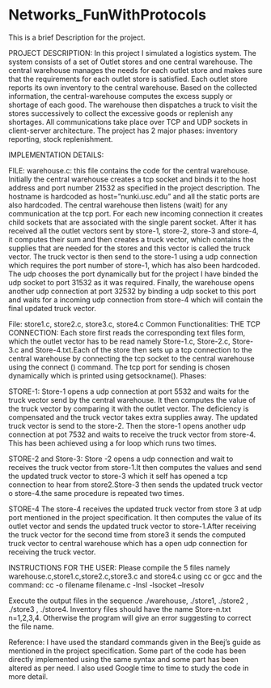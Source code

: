 Networks_FunWithProtocols
=========================

This is a brief Description for the project.

PROJECT DESCRIPTION:
In this project I simulated a logistics system. The system consists of a set of Outlet stores and one central warehouse. The central warehouse manages the needs for each outlet store and makes sure that the requirements for each outlet store is satisfied. Each outlet store reports its own inventory to the central warehouse. Based on the collected information, the central-warehouse computes the excess supply or shortage of each good. The warehouse then dispatches a truck to visit the stores successively to collect the excessive goods or replenish any shortages. All communications take place over TCP and UDP sockets in client-server architecture. The project has 2 major phases: inventory reporting, stock replenishment.

IMPLEMENTATION DETAILS:

FILE: warehouse.c: this file contains the code for the central warehouse. Initially the central warehouse creates a tcp socket and binds it to the host address and port number 21532 as specified in the project description. The hostname is hardcoded as host=”nunki.usc.edu” and all the static ports are also hardcoded. The central warehouse then listens (wait) for any communication at the tcp port. For each new incoming connection it creates child sockets that are associated with the single parent socket. After it has received all the outlet vectors sent by store-1, store-2, store-3 and store-4, it computes their sum and then creates a truck vector, which contains the supplies that are needed for the stores and this vector is called the truck vector. The truck vector is then send to the store-1 using a udp connection which requires the port number of store-1, which has also been hardcoded. The udp chooses the port dynamically but for the project I have binded the udp socket to port 31532 as it was required. Finally, the warehouse opens another udp connection at port 32532 by binding a udp socket to this port and waits for a incoming udp connection from store-4 which will contain the final updated truck vector.

File: store1.c, store2.c, store3.c, store4.c Common Functionalities:
THE TCP CONNECTION: Each store first reads the corresponding text files form, which the outlet vector has to be read namely Store-1.c, Store-2.c, Store-3.c and Store-4.txt.Each of the store then sets up a tcp connection to the central warehouse by connecting the tcp socket to the central warehouse using the connect () command. The tcp port for sending is chosen dynamically which is printed using getsockname().
Phases:

STORE-1: Store-1 opens a udp connection at port 5532 and waits for the truck vector send by the central warehouse. It then computes the value of the truck vector by comparing it with the outlet vector. The deficiency is compensated and the truck vector takes extra supplies away. The updated truck vector is send to the store-2. Then the store-1 opens another udp connection at pot 7532 and waits to receive the truck vector from store-4. This has been achieved using a for loop which runs two times.

STORE-2 and Store-3: Store -2 opens a udp connection and wait to receives the truck vector from store-1.It then computes the values and send the updated truck vector to store-3  which it self has opened a tcp connection to hear from store2.Store-3 then sends the updated truck vector o store-4.the same procedure is repeated two times.

STORE-4 The store-4 receives the updated truck vector from store 3 at udp port mentioned in the project specification. It then computes the value of its outlet vector and sends the updated truck vector to store-1.After receiving the truck vector for the second time from store3 it sends the computed truck vector to central warehouse which has a open udp connection for receiving the truck vector.

INSTRUCTIONS FOR THE USER:
Please compile the 5 files namely warehouse.c,store1.c,store2.c,store3.c and store4.c using cc or gcc and  the command:
cc -o filename filename.c -lnsl -lsocket –lresolv

Execute the output files in the sequence ./warehouse, ./store1, ./store2 , ./store3 , ./store4.
Inventory files should have the name Store-n.txt n=1,2,3,4. Otherwise the program will give an error suggesting to correct the file name.

Reference:
I have used the standard commands given in the Beej’s guide as mentioned in the project specification. Some part of the code has been directly implemented using the same syntax and some part has been altered as per need. I also used Google time to time to study the code in more detail.

